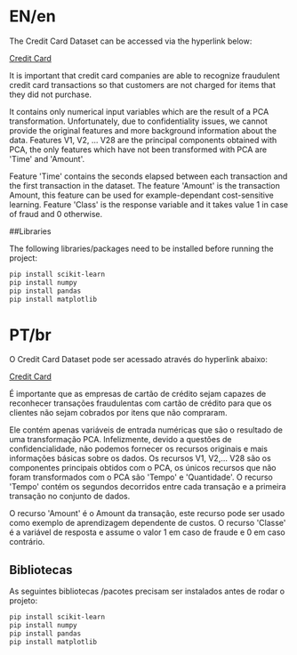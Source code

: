 # EN/en

The Credit Card Dataset can be accessed via the hyperlink below:

[Credit Card]("https://www.kaggle.com/mlg-ulb/creditcardfraud")

It is important that credit card companies are able to recognize fraudulent credit card transactions so that customers are not charged for items that they did not purchase.

It contains only numerical input variables which are the result of a PCA transformation. Unfortunately, due to confidentiality issues, we cannot provide the original features and more background information about the data. Features V1, V2, … V28 are the principal components obtained with PCA, the only features which have not been transformed with PCA are 'Time' and 'Amount'. 

Feature 'Time' contains the seconds elapsed between each transaction and the first transaction in the dataset. The feature 'Amount' is the transaction Amount, this feature can be used for example-dependant cost-sensitive learning. Feature 'Class' is the response variable and it takes value 1 in case of fraud and 0 otherwise.

##Libraries

The following libraries/packages need to be installed before running the project:

```bash
pip install scikit-learn
pip install numpy
pip install pandas
pip install matplotlib
```


# PT/br

O Credit Card Dataset pode ser acessado através do hyperlink abaixo:

[Credit Card]("https://www.kaggle.com/mlg-ulb/creditcardfraud")

É importante que as empresas de cartão de crédito sejam capazes de reconhecer transações fraudulentas com cartão de crédito para que os clientes não sejam cobrados por itens que não compraram.

Ele contém apenas variáveis de entrada numéricas que são o resultado de uma transformação PCA. Infelizmente, devido a questões de confidencialidade, não podemos fornecer os recursos originais e mais informações básicas sobre os dados. Os recursos V1, V2,… V28 são os componentes principais obtidos com o PCA, os únicos recursos que não foram transformados com o PCA são 'Tempo' e 'Quantidade'. O recurso 'Tempo' contém os segundos decorridos entre cada transação e a primeira transação no conjunto de dados. 

O recurso 'Amount' é o Amount da transação, este recurso pode ser usado como exemplo de aprendizagem dependente de custos. O recurso 'Classe' é a variável de resposta e assume o valor 1 em caso de fraude e 0 em caso contrário.

## Bibliotecas

As seguintes bibliotecas /pacotes precisam ser instalados antes de rodar o projeto:

```bash
pip install scikit-learn
pip install numpy
pip install pandas
pip install matplotlib
```

